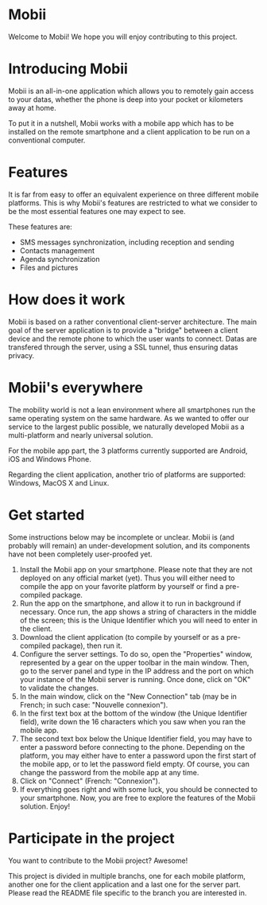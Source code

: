 Mobii
=========

Welcome to Mobii! We hope you will enjoy contributing to this project.

Introducing Mobii
=========

Mobii is an all-in-one application which allows you to remotely gain access to your datas, whether the phone is deep into your pocket or kilometers away at home.

To put it in a nutshell, Mobii works with a mobile app which has to be installed on the remote smartphone and a client application to be run on a conventional computer.

Features
=========

It is far from easy to offer an equivalent experience on three different mobile platforms. This is why Mobii's features are restricted to what we consider to be the most essential features one may expect to see.

These features are:
- SMS messages synchronization, including reception and sending
- Contacts management
- Agenda synchronization
- Files and pictures

How does it work
=========

Mobii is based on a rather conventional client-server architecture. The main goal of the server application is to provide a "bridge" between a client device and the remote phone to which the user wants to connect. Datas are transfered through the server, using a SSL tunnel, thus ensuring datas privacy.

Mobii's everywhere
=========

The mobility world is not a lean environment where all smartphones run the same operating system on the same hardware. As we wanted to offer our service to the largest public possible, we naturally developed Mobii as a multi-platform and nearly universal solution.

For the mobile app part, the 3 platforms currently supported are Android, iOS and Windows Phone.

Regarding the client application, another trio of platforms are supported: Windows, MacOS X and Linux.

Get started
=========

Some instructions below may be incomplete or unclear. Mobii is (and probably will remain) an under-development solution, and its components have not been completely user-proofed yet.

1. Install the Mobii app on your smartphone. Please note that they are not deployed on any official market (yet). Thus you will either need to compile the app on your favorite platform by yourself or find a pre-compiled package.
2. Run the app on the smartphone, and allow it to run in background if necessary. Once run, the app shows a string of characters in the middle of the screen; this is the Unique Identifier which you will need to enter in the client.
3. Download the client application (to compile by yourself or as a pre-compiled package), then run it.
4. Configure the server settings. To do so, open the "Properties" window, represented by a gear on the upper toolbar in the main window. Then, go to the server panel and type in the IP address and the port on which your instance of the Mobii server is running. Once done, click on "OK" to validate the changes.
5. In the main window, click on the "New Connection" tab (may be in French; in such case: "Nouvelle connexion").
6. In the first text box at the bottom of the window (the Unique Identifier field), write down the 16 characters which you saw when you ran the mobile app.
7. The second text box below the Unique Identifier field, you may have to enter a password before connecting to the phone. Depending on the platform, you may either have to enter a password upon the first start of the mobile app, or to let the password field empty. Of course, you can change the password from the mobile app at any time.
8. Click on "Connect" (French: "Connexion").
9. If everything goes right and with some luck, you should be connected to your smartphone. Now, you are free to explore the features of the Mobii solution. Enjoy!

Participate in the project
=========

You want to contribute to the Mobii project? Awesome!

This project is divided in multiple branchs, one for each mobile platform, another one for the client application and a last one for the server part. Please read the README file specific to the branch you are interested in.
